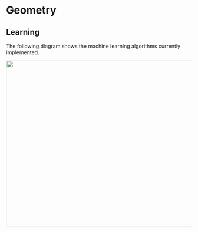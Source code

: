 # Geometry

## Learning

The following diagram shows the machine learning algorithms currently implemented.

<img src="https://raw.githubusercontent.com/geomstats/geomstats/master/examples/imgs/learning_diagram.png" width=700 height=450>
